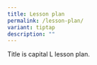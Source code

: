 ```yaml
---
title: Lesson plan
permalink: /lesson-plan/
variant: tiptap
description: ""
---
```

<p>Title is capital L lesson plan.</p>
<p></p>
<p></p>